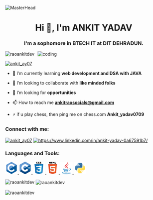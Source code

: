 ![MasterHead](https://pin.it/41ExYPD)
<h1 align="center">Hi 👋, I'm ANKIT YADAV</h1>
<h3 align="center">I'm a sophomore in BTECH IT at DIT DEHRADUN.</h3>
<img align="right" alt="coding" width="400" src="https://cdn.dribbble.com/users/1162077/screenshots/3848914/programmer.gif">

<p align="left"> <img src="https://komarev.com/ghpvc/?username=raoankitdev&label=Profile%20views&color=0e75b6&style=flat" alt="raoankitdev" /> </p>

<p align="left"> <a href="https://twitter.com/ankit_ay07" target="blank"><img src="https://img.shields.io/twitter/follow/ankit_ay07?logo=twitter&style=for-the-badge" alt="ankit_ay07" /></a> </p>

- 🌱 I’m currently learning **web development and DSA with JAVA**

- 👯 I’m looking to collaborate with **like minded folks**

- 🤝 I’m looking for **opportunities**

- 📫 How to reach me **ankitraosocials@gmail.com**

- ⚡ if u play chess, then ping me on chess.com **Ankit_yadav0709**

<h3 align="left">Connect with me:</h3>
<p align="left">
<a href="https://twitter.com/ankit_ay07" target="blank"><img align="center" src="https://raw.githubusercontent.com/rahuldkjain/github-profile-readme-generator/master/src/images/icons/Social/twitter.svg" alt="ankit_ay07" height="30" width="40" /></a>
<a href="https://linkedin.com/in/https://www.linkedin.com/in/ankit-yadav-0a67591b7/" target="blank"><img align="center" src="https://raw.githubusercontent.com/rahuldkjain/github-profile-readme-generator/master/src/images/icons/Social/linked-in-alt.svg" alt="https://www.linkedin.com/in/ankit-yadav-0a67591b7/" height="30" width="40" /></a>
</p>

<h3 align="left">Languages and Tools:</h3>
<p align="left"> <a href="https://www.cprogramming.com/" target="_blank" rel="noreferrer"> <img src="https://raw.githubusercontent.com/devicons/devicon/master/icons/c/c-original.svg" alt="c" width="40" height="40"/> </a> <a href="https://www.w3schools.com/cpp/" target="_blank" rel="noreferrer"> <img src="https://raw.githubusercontent.com/devicons/devicon/master/icons/cplusplus/cplusplus-original.svg" alt="cplusplus" width="40" height="40"/> </a> <a href="https://www.w3schools.com/css/" target="_blank" rel="noreferrer"> <img src="https://raw.githubusercontent.com/devicons/devicon/master/icons/css3/css3-original-wordmark.svg" alt="css3" width="40" height="40"/> </a> <a href="https://www.w3.org/html/" target="_blank" rel="noreferrer"> <img src="https://raw.githubusercontent.com/devicons/devicon/master/icons/html5/html5-original-wordmark.svg" alt="html5" width="40" height="40"/> </a> <a href="https://www.java.com" target="_blank" rel="noreferrer"> <img src="https://raw.githubusercontent.com/devicons/devicon/master/icons/java/java-original.svg" alt="java" width="40" height="40"/> </a> <a href="https://www.python.org" target="_blank" rel="noreferrer"> <img src="https://raw.githubusercontent.com/devicons/devicon/master/icons/python/python-original.svg" alt="python" width="40" height="40"/> </a> </p>

<p><img align="left" src="https://github-readme-stats.vercel.app/api/top-langs?username=raoankitdev&show_icons=true&locale=en&layout=compact" alt="raoankitdev" /></p>

<p>&nbsp;<img align="center" src="https://github-readme-stats.vercel.app/api?username=raoankitdev&show_icons=true&locale=en" alt="raoankitdev" /></p>

<p><img align="center" src="https://github-readme-streak-stats.herokuapp.com/?user=raoankitdev&" alt="raoankitdev" /></p>
